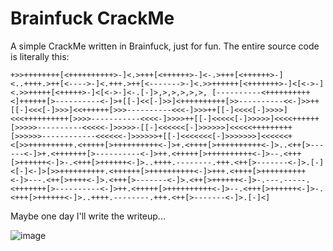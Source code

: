 # Brainfuck CrackMe

A simple CrackMe written in Brainfuck, just for fun. The entire source code is literally this:

```bf
+>>++++++++[<++++++++++>-]<.>+++[<++++++>-]<-.>+++[<++++++>-]<..++++.>++[<---->-]<.+++.>++[<------->-]<.>>++++++[<+++++++>-]<[<->-]<.>>+++++[<+++++>-]<[<->-]<-.[-]>,>,>,>,>,>, [----------<++++++++++<]++++++[>----------<-]>+[[-]<<[-]>>]<++++++++++[>>----------<<-]>>++[[-]<<<[-]>>>]<<++++++[>>>----------<<<-]>>>++[[-]<<<<[-]>>>>]<<<++++++++++[>>>>-----------<<<<-]>>>>++[[-]<<<<<[-]>>>>>]<<<<++++++[>>>>>----------<<<<<-]>>>>>-[[-]<<<<<<[-]>>>>>>]<<<<<+++++++++[>>>>>>------------<<<<<<-]>>>>>>+[[-]<<<<<<<[-]>>>>>>>]<<<<<<+<[>>++++++++++.<+++++[>++++++++++<-]>+.<++++[>++++++++++<-]>..<++[>------<-]>+.<+++++++[>----------<-]>++.<+++++[>++++++++++<-]>--.<+++[>++++++<-]>-.<+++[>++++++<-]>..++++.--------.+++.<++[>-------<-]>.[-]<[-]<-]>[>>++++++++++.<++++++[>++++++++++<-]>+++.<++++[>++++++++++<-]>---.<++[>++++<-]>.<+++[>-------<-]>.<++[>++++++<-]>-.---.-----.<+++++++[>----------<-]>++.<+++++[>++++++++++<-]>--.<+++[>++++++<-]>-.<+++[>++++++<-]>..++++.--------.+++.<++[>-------<-]>.[-]<]
```

Maybe one day I'll write the writeup...

![image](https://media1.tenor.com/m/7EhQ5gueCnoAAAAd/brain-damage-cat.gif)